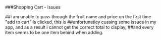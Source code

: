 ###Shopping Cart -  Issues

##i am unable to pass through the fruit name and price on the first time "add to cart" is clicked, this is
##unfortunatley cuasing some issues in my app, and as a result i cannot get the correct total to display,
##and every item seems to be one item behind when adding.